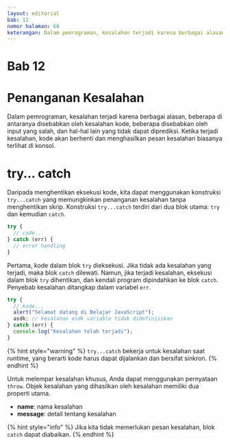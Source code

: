 ```yaml
---
layout: editorial
bab: 12
nomor halaman: 68
keterangan: Dalam pemrograman, kesalahan terjadi karena berbagai alasan, beberapa di antaranya disebabkan oleh kesalahan kode, beberapa karena input yang salah, dan hal-hal lain yang tidak dapat diprediksi. `try catch` membantu mencegah skrip keseluruhan berhenti atau crash saat terjadi kesalahan, memungkinkan kita untuk dengan baik menangani kasus-kasus yang luar biasa dan memberikan perilaku pengganti.
---
```


# Bab 12

# Penanganan Kesalahan

Dalam pemrograman, kesalahan terjadi karena berbagai alasan, beberapa di antaranya disebabkan oleh kesalahan kode, beberapa disebabkan oleh input yang salah, dan hal-hal lain yang tidak dapat diprediksi. Ketika terjadi kesalahan, kode akan berhenti dan menghasilkan pesan kesalahan biasanya terlihat di konsol.&#x20;

# try... catch

Daripada menghentikan eksekusi kode, kita dapat menggunakan konstruksi `try...catch` yang memungkinkan penanganan kesalahan tanpa menghentikan skrip. Konstruksi `try...catch` terdiri dari dua blok utama: `try` dan kemudian `catch`.&#x20;

```javascript
try {
  // code...
} catch (err) {
  // error handling
}
```

Pertama, kode dalam blok `try` dieksekusi. Jika tidak ada kesalahan yang terjadi, maka blok `catch` dilewati. Namun, jika terjadi kesalahan, eksekusi dalam blok `try` dihentikan, dan kendali program dipindahkan ke blok `catch`. Penyebab kesalahan ditangkap dalam variabel `err`.

```javascript
try {
  // kode...
  alert("Selamat datang di Belajar JavaScript");
  asdk; // kesalahan asdk variable tidak didefinisikan
} catch (err) {
  console.log("Kesalahan telah terjadi");
}
```

{% hint style="warning" %}
`try...catch` bekerja untuk kesalahan saat runtime, yang berarti kode harus dapat dijalankan dan bersifat sinkron.
{% endhint %}

Untuk melempar kesalahan khusus, Anda dapat menggunakan pernyataan `throw`. Objek kesalahan yang dihasilkan oleh kesalahan memiliki dua properti utama.&#x20;

- **name**: nama kesalahan
- **message**: detail tentang kesalahan

{% hint style="info" %}
Jika kita tidak memerlukan pesan kesalahan, blok `catch` dapat diabaikan.
{% endhint %}
